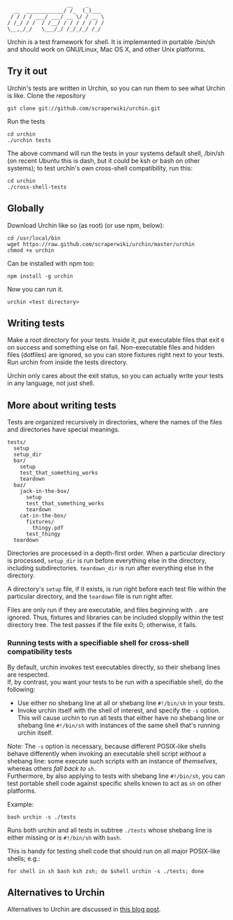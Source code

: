                        __    _     
      __  ____________/ /_  (_)___ 
     / / / / ___/ ___/ __ \/ / __ \
    / /_/ / /  / /__/ / / / / / / /
    \__,_/_/   \___/_/ /_/_/_/ /_/ 

Urchin is a test framework for shell. It is implemented in
portable /bin/sh and should work on GNU/Linux, Mac OS X, and
other Unix platforms.

## Try it out
Urchin's tests are written in Urchin, so you can run them to see what Urchin
is like. Clone the repository

    git clone git://github.com/scraperwiki/urchin.git

Run the tests

    cd urchin
    ./urchin tests

The above command will run the tests in your systems default
shell, /bin/sh (on recent Ubuntu this is dash, but it could be
ksh or bash on other systems); to test urchin's own cross-shell compatibility,
run this:

    cd urchin
    ./cross-shell-tests

## Globally
Download Urchin like so (as root) (or use npm, below):

    cd /usr/local/bin
    wget https://raw.github.com/scraperwiki/urchin/master/urchin
    chmod +x urchin

Can be installed with npm too:

    npm install -g urchin

Now you can run it.

    urchin <test directory>

## Writing tests
Make a root directory for your tests. Inside it, put executable files that
exit `0` on success and something else on fail. Non-executable files and hidden
files (dotfiles) are ignored, so you can store fixtures right next to your
tests. Run urchin from inside the tests directory.

Urchin only cares about the exit status, so you can actually write your tests
in any language, not just shell.

## More about writing tests
Tests are organized recursively in directories, where the names of the files
and directories have special meanings.

    tests/
      setup
      setup_dir
      bar/
        setup
        test_that_something_works
        teardown
      baz/
        jack-in-the-box/
          setup
          test_that_something_works
          teardown
        cat-in-the-box/
          fixtures/
            thingy.pdf
          test_thingy
      teardown

Directories are processed in a depth-first order. When a particular directory
is processed, `setup_dir` is run before everything else in the directory, including
subdirectories. `teardown_dir` is run after everything else in the directory.

A directory's `setup` file, if it exists, is run right before each test file
within the particular directory, and the `teardown` file is run right after.

Files are only run if they are executable, and files beginning with `.` are
ignored. Thus, fixtures and libraries can be included sloppily within the test
directory tree. The test passes if the file exits 0; otherwise, it fails.

### Running tests with a specifiable shell for cross-shell compatibility tests

By default, urchin invokes test executables directly, so their shebang lines
are respected.  
If, by contrast, you want your tests to be run with a specifiable shell, do the following:

* Use either no shebang line at all or shebang line `#!/bin/sh` in your tests.
* Invoke urchin itself with the shell of interest, and specify the `-s` option.  
This will cause urchin to run all tests that either have no shebang line or shebang line `#!/bin/sh`
with instances of the same shell that's running urchin itself.

Note: The `-s` option is necessary, because different POSIX-like shells behave differently 
when invoking an executable shell script _without_ a shebang line:
some execute such scripts with an instance of _themselves_, whereas others _fall back to `sh`_.  
Furthermore, by also applying to tests with shebang line `#!/bin/sh`, you can test
portable shell code against specific shells known to act as `sh` on other platforms.

Example:

    bash urchin -s ./tests

Runs both urchin and all tests in subtree `./tests` whose shebang line is either missing or is `#!/bin/sh` with `bash`.

This is handy for testing shell code that should run on all major POSIX-like shells; e.g.:

    for shell in sh bash ksh zsh; do $shell urchin -s ./tests; done


## Alternatives to Urchin
Alternatives to Urchin are discussed in
[this blog post](https://blog.scraperwiki.com/2012/12/how-to-test-shell-scripts/).
